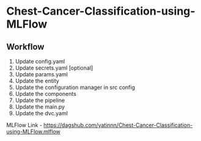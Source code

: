 # Chest-Cancer-Classification-using-MLFlow

## Workflow

1. Update config.yaml
2. Update secrets.yaml [optional]
3. Update params.yaml
4. Update the entity
5. Update the configuration manager in src config
6. Update the components
7. Update the pipeline
8. Update the main.py
9. Update the dvc.yaml


MLFlow Link - https://dagshub.com/yatinnn/Chest-Cancer-Classification-using-MLFlow.mlflow